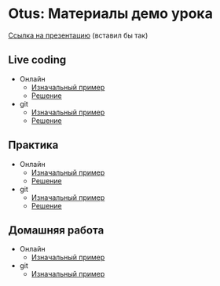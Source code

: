 # Otus: Материалы демо урока 

[Ссылка на презентацию]() (вставил бы так)

## Live coding
- Онлайн
  - [Изначальный пример](https://codesandbox.io/s/otus-demo-1-live-coding-udx68?file=/index.html)
  - [Решение](https://codesandbox.io/s/otus-demo-1-live-coding-solution-7dtn3?file=/index.html)
- git
  - [Изначальный пример](./01-live-code/login-form.html)
  - [Решение](./01-live-code/login-form-solution.html)

## Практика
- Онлайн
  - [Изначальный пример](https://codesandbox.io/s/otus-demo-1-practice-47z3w)
  - [Решение](https://codesandbox.io/s/otus-demo-1-practice-solution-178hs)
- git
  - [Изначальный пример](./02-practice/opener.html)
  - [Решение](./02-practice/opener-solution.html)

## Домашняя работа
- Онлайн
  - [Изначальный пример](https://codesandbox.io/s/otus-demo-1-home-work-54jg1?file=/index.html)
- git
  - [Изначальный пример](./03-home-work/toggler.html)
